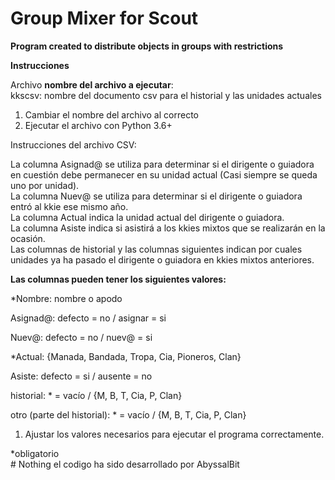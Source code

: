 # Group Mixer for Scout
**Program created to distribute objects in groups with restrictions**

**Instrucciones**

Archivo __nombre del archivo a ejecutar__:   
kkscsv: nombre del documento csv para el historial y las unidades actuales  
1. Cambiar el nombre del archivo al correcto  
2. Ejecutar el archivo con Python 3.6+  

Instrucciones del archivo CSV:

La columna Asignad@ se utiliza para determinar si el dirigente o guiadora en 
cuestión debe permanecer en su unidad actual (Casi siempre se queda uno por unidad).  
La columna Nuev@ se utiliza para determinar si el dirigente o guiadora entró al kkie
ese mismo año.  
La columna Actual indica la unidad actual del dirigente o guiadora.  
La columna Asiste indica si asistirá a los kkies mixtos que se realizarán en la ocasión.  
Las columnas de historial y las columnas siguientes indican por cuales unidades ya ha 
pasado el dirigente o guiadora en kkies mixtos anteriores.  


**Las columnas pueden tener los siguientes valores:**

*Nombre: nombre o apodo

Asignad@: defecto = no / asignar = si

Nuev@: defecto = no / nuev@ = si

*Actual: {Manada, Bandada, Tropa, Cia, Pioneros, Clan}

Asiste: defecto = si / ausente = no

historial: * = vacío / {M, B, T, Cia, P, Clan}

otro (parte del historial): * = vacío / {M, B, T, Cia, P, Clan}

1. Ajustar los valores necesarios para ejecutar el programa correctamente.


*obligatorio  
\# Nothing el codigo ha sido desarrollado por AbyssalBit